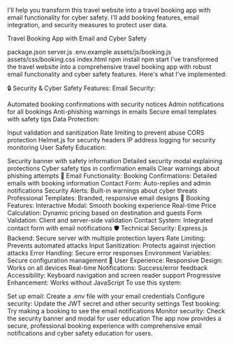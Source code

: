 
I'll help you transform this travel website into a travel booking app with email functionality for cyber safety. I'll add booking features, email integration, and security measures to protect user data.

Travel Booking App with Email and Cyber Safety

package.json
server.js
.env.example
assets/js/booking.js
assets/css/booking.css
index.html
npm install
npm start
I've transformed the travel website into a comprehensive travel booking app with robust email functionality and cyber safety features. Here's what I've implemented:

🔒 Security & Cyber Safety Features:
Email Security:

Automated booking confirmations with security notices
Admin notifications for all bookings
Anti-phishing warnings in emails
Secure email templates with safety tips
Data Protection:

Input validation and sanitization
Rate limiting to prevent abuse
CORS protection
Helmet.js for security headers
IP address logging for security monitoring
User Safety Education:

Security banner with safety information
Detailed security modal explaining protections
Cyber safety tips in confirmation emails
Clear warnings about phishing attempts
📧 Email Functionality:
Booking Confirmations: Detailed emails with booking information
Contact Form: Auto-replies and admin notifications
Security Alerts: Built-in warnings about cyber threats
Professional Templates: Branded, responsive email designs
🎯 Booking Features:
Interactive Modal: Smooth booking experience
Real-time Price Calculation: Dynamic pricing based on destination and guests
Form Validation: Client and server-side validation
Contact System: Integrated contact form with email notifications
🛡️ Technical Security:
Express.js Backend: Secure server with multiple protection layers
Rate Limiting: Prevents automated attacks
Input Sanitization: Protects against injection attacks
Error Handling: Secure error responses
Environment Variables: Secure configuration management
📱 User Experience:
Responsive Design: Works on all devices
Real-time Notifications: Success/error feedback
Accessibility: Keyboard navigation and screen reader support
Progressive Enhancement: Works without JavaScript
To use this system:

Set up email: Create a .env file with your email credentials
Configure security: Update the JWT secret and other security settings
Test booking: Try making a booking to see the email notifications
Monitor security: Check the security banner and modal for user education
The app now provides a secure, professional booking experience with comprehensive email notifications and cyber safety education for users.